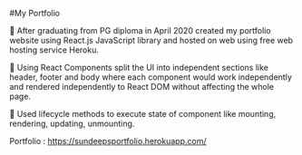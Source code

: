 #My Portfolio

	After graduating from PG diploma in April 2020 created my portfolio website using React.js JavaScript library and hosted on web using free web hosting service Heroku.

	Using React Components split the UI into independent sections like header, footer and body where each component would work independently and rendered independently to React DOM without affecting the whole page.

	Used lifecycle methods to execute state of component like mounting, rendering, updating, unmounting. 



Portfolio : https://sundeepsportfolio.herokuapp.com/
